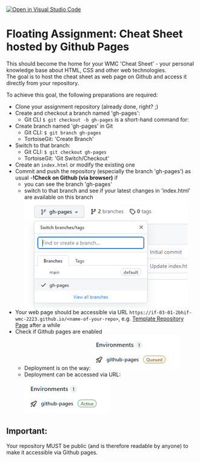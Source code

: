 [![Open in Visual Studio Code](https://classroom.github.com/assets/open-in-vscode-c66648af7eb3fe8bc4f294546bfd86ef473780cde1dea487d3c4ff354943c9ae.svg)](https://classroom.github.com/online_ide?assignment_repo_id=9282232&assignment_repo_type=AssignmentRepo)
# Floating Assignment: Cheat Sheet hosted by Github Pages

This should become the home for your WMC 'Cheat Sheet' - your personal knowledge base about HTML, CSS and other web technologies.   
The goal is to host the cheat sheet as web page on Github and access it directly from your repository.

To achieve this goal, the following preparations are required:
- Clone your assignment repository (already done, right? ;)
- Create and checkout a branch named 'gh-pages':
  - Git CLI ```$ git checkout -b gh-pages``` is a short-hand command for:
- Create branch named 'gh-pages' in Git
  - Git CLI: ```$ git branch gh-pages```
  - TortoiseGit: 'Create Branch'
- Switch to that branch:
  - Git CLI: ```$ git checkout gh-pages```
  - TortoiseGit: 'Git Switch/Checkout'
- Create an ```index.html``` or modify the existing one
- Commit and push the repository (especially the branch 'gh-pages') as usual
-__!Check on Github (via browser)__ if
  - you can see the branch 'gh-pages'
  - switch to that branch and see if your latest changes in 'index.html' are available on this branch ![GH branches](./assets/github-branches.png "Branches")
- Your web page should be accessible via URL ```https://if-03-01-2bhif-wmc-2223.github.io/<name-of-your-repo>```, e.g. [Template Repository Page](https://if-03-01-2bhif-wmc-2223.github.io/floating-assignment-cheat-sheet-pages-template/) after a while
- Check if Github pages are enabled
  - Deployment is on the way: ![queued deployment](./assets/github-pages-queued.png "Deployment queued")
  - Deployment can be accessed via URL: ![active deployment](./assets/github-pages-active.png "Deployment active")

## Important:
Your repository MUST be public (and is therefore readable by anyone) to make it accessible via Github pages.
